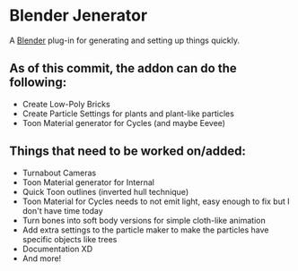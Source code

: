 # Blender Jenerator
A [Blender](https://www.blender.org/) plug-in for generating and setting up things quickly.

## As of this commit, the addon can do the following:
* Create Low-Poly Bricks
* Create Particle Settings for plants and plant-like particles
* Toon Material generator for Cycles (and maybe Eevee)

## Things that need to be worked on/added:
* Turnabout Cameras
* Toon Material generator for Internal
* Quick Toon outlines (inverted hull technique)
* Toon Material for Cycles needs to not emit light, easy enough to fix but I don't have time today
* Turn bones into soft body versions for simple cloth-like animation
* Add extra settings to the particle maker to make the particles have specific objects like trees
* Documentation XD
* And more!
